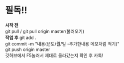 # 필독!!
**시작 전**  
git pull / git pull origin master(불러오기)  
**작업 후**
git add .  
git commit -m "내용(년도/월/일 -추가한내용 메모처럼 적기)"  
git push origin master  
깃허브에서 F5눌러서 제대로 올라갔는지 확인 후 카톡!
